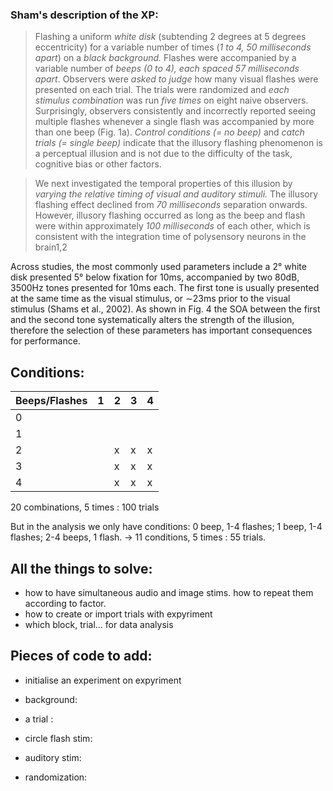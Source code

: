 ### Sham's description of the XP:

> Flashing a uniform *white
disk* (subtending 2 degrees at 5 degrees
eccentricity) for a variable number of times
(*1 to 4, 50 milliseconds apart*) on a *black background.*
Flashes were accompanied by a
variable number of *beeps (0 to 4), each spaced 57
milliseconds apart*. Observers were *asked to
judge* how many visual flashes were presented
on each trial. The trials were randomized
and *each stimulus combination* was run *five times* on eight naive observers.
Surprisingly, observers consistently and
incorrectly reported seeing multiple flashes
whenever a single flash was accompanied
by more than one beep (Fig. 1a). *Control
conditions (= no beep)* and *catch trials (= single beep)*
indicate that the illusory flashing phenomenon
is a perceptual illusion and is not due
to the difficulty of the task, cognitive bias or
other factors. 

> We next investigated the temporal properties
of this illusion by *varying the relative
timing of visual and auditory stimuli.* The
illusory flashing effect declined from *70
milliseconds* separation onwards. However,
illusory flashing occurred as long as the
beep and flash were within approximately
*100 milliseconds* of each other, which is
consistent with the integration time of polysensory
neurons in the brain1,2


Across studies, the most commonly used parameters include a 2° white disk presented 5° below fixation for 10ms, accompanied by two 80dB, 3500Hz tones presented for 10ms each. The first tone is usually presented at the same time as the visual stimulus, or ∼23ms prior to the visual stimulus (Shams et al., 2002). As shown in Fig. 4 the SOA between the first and the second tone systematically alters the strength of the illusion, therefore the selection of these parameters has important consequences for performance.

## Conditions:

Beeps/Flashes | 1 | 2 | 3 | 4 
--- | --- | --- | --- | --- 
0 | |||
1 | |||
2 | |x|x|x
3 | |x|x|x
4 | |x|x|x

20 combinations, 5 times : 100 trials

But in the analysis we only have conditions: 0 beep, 1-4 flashes; 1 beep, 1-4 flashes; 2-4 beeps, 1 flash. -> 11 conditions, 5 times : 55 trials. 


## All the things to solve:

- how to have simultaneous audio and image stims. how to repeat them according to factor.
- how to create or import trials with expyriment
- which block, trial... for data analysis

## Pieces of code to add:

- initialise an experiment on expyriment

- background:

- a trial :

- circle flash stim:

- auditory stim:

- randomization:











